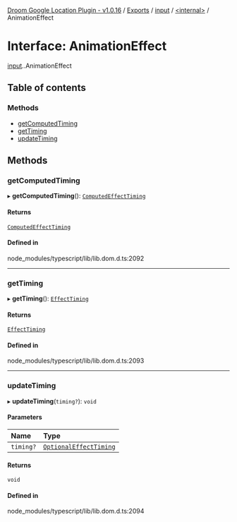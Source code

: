 [Droom Google Location Plugin - v1.0.16](../README.md) / [Exports](../modules.md) / [input](../modules/input.md) / [<internal\>](../modules/input._internal_.md) / AnimationEffect

# Interface: AnimationEffect

[input](../modules/input.md).[<internal>](../modules/input._internal_.md).AnimationEffect

## Table of contents

### Methods

- [getComputedTiming](input._internal_.AnimationEffect.md#getcomputedtiming)
- [getTiming](input._internal_.AnimationEffect.md#gettiming)
- [updateTiming](input._internal_.AnimationEffect.md#updatetiming)

## Methods

### getComputedTiming

▸ **getComputedTiming**(): [`ComputedEffectTiming`](input._internal_.ComputedEffectTiming.md)

#### Returns

[`ComputedEffectTiming`](input._internal_.ComputedEffectTiming.md)

#### Defined in

node_modules/typescript/lib/lib.dom.d.ts:2092

___

### getTiming

▸ **getTiming**(): [`EffectTiming`](input._internal_.EffectTiming.md)

#### Returns

[`EffectTiming`](input._internal_.EffectTiming.md)

#### Defined in

node_modules/typescript/lib/lib.dom.d.ts:2093

___

### updateTiming

▸ **updateTiming**(`timing?`): `void`

#### Parameters

| Name | Type |
| :------ | :------ |
| `timing?` | [`OptionalEffectTiming`](input._internal_.OptionalEffectTiming.md) |

#### Returns

`void`

#### Defined in

node_modules/typescript/lib/lib.dom.d.ts:2094
